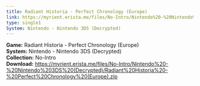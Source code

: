 ```yaml
---
title: Radiant Historia - Perfect Chronology (Europe)
link: https://myrient.erista.me/files/No-Intro/Nintendo%20-%20Nintendo%203DS%20(Decrypted)/Radiant%20Historia%20-%20Perfect%20Chronology%20(Europe).zip
type: single1
System: Nintendo - Nintendo 3DS (Decrypted)
---
```

<b>Game:</b> Radiant Historia - Perfect Chronology (Europe)<br>
<b>System:</b> Nintendo - Nintendo 3DS (Decrypted)<br>
<b>Collection:</b> No-Intro<br>
<b>Download:</b> https://myrient.erista.me/files/No-Intro/Nintendo%20-%20Nintendo%203DS%20(Decrypted)/Radiant%20Historia%20-%20Perfect%20Chronology%20(Europe).zip